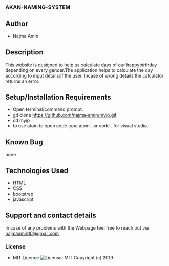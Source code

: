 ### AKAN-NAMING-SYSTEM

## Author

- Najma Amin

## Description

This website is designed to help us calculate days of our happybirthday depending on every gender.The application helps to calculate the day according to input detailsof the user. Incase of wrong details the calculator returns an error.

## Setup/Installation Requirements

- Open terminal/command prompt.
- git clone https://github.com/najma-amin/myip.git
- cd myip
- to use atom to open code type atom . or code . for visual studio.

## Known Bug

none

## Technologies Used

- HTML
- CSS
- bootstrap
- javascript

## Support and contact details

In case of any problems with the Webpage feel free to reach out via najmaamin10@gmail.com

### License

- MIT Licence ![License: MIT](https://img.shields.io/badge/License-MIT-green.svg)
  Copyright (c) 2019
